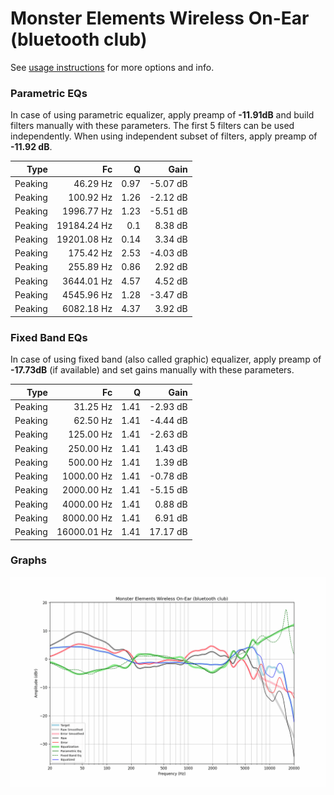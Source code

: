 # Monster Elements Wireless On-Ear (bluetooth club)
See [usage instructions](https://github.com/jaakkopasanen/AutoEq#usage) for more options and info.

### Parametric EQs
In case of using parametric equalizer, apply preamp of **-11.91dB** and build filters manually
with these parameters. The first 5 filters can be used independently.
When using independent subset of filters, apply preamp of **-11.92 dB**.

| Type    | Fc          |    Q | Gain     |
|--------:|------------:|-----:|---------:|
| Peaking | 46.29 Hz    | 0.97 | -5.07 dB |
| Peaking | 100.92 Hz   | 1.26 | -2.12 dB |
| Peaking | 1996.77 Hz  | 1.23 | -5.51 dB |
| Peaking | 19184.24 Hz | 0.1  | 8.38 dB  |
| Peaking | 19201.08 Hz | 0.14 | 3.34 dB  |
| Peaking | 175.42 Hz   | 2.53 | -4.03 dB |
| Peaking | 255.89 Hz   | 0.86 | 2.92 dB  |
| Peaking | 3644.01 Hz  | 4.57 | 4.52 dB  |
| Peaking | 4545.96 Hz  | 1.28 | -3.47 dB |
| Peaking | 6082.18 Hz  | 4.37 | 3.92 dB  |

### Fixed Band EQs
In case of using fixed band (also called graphic) equalizer, apply preamp of **-17.73dB**
(if available) and set gains manually with these parameters.

| Type    | Fc          |    Q | Gain     |
|--------:|------------:|-----:|---------:|
| Peaking | 31.25 Hz    | 1.41 | -2.93 dB |
| Peaking | 62.50 Hz    | 1.41 | -4.44 dB |
| Peaking | 125.00 Hz   | 1.41 | -2.63 dB |
| Peaking | 250.00 Hz   | 1.41 | 1.43 dB  |
| Peaking | 500.00 Hz   | 1.41 | 1.39 dB  |
| Peaking | 1000.00 Hz  | 1.41 | -0.78 dB |
| Peaking | 2000.00 Hz  | 1.41 | -5.15 dB |
| Peaking | 4000.00 Hz  | 1.41 | 0.88 dB  |
| Peaking | 8000.00 Hz  | 1.41 | 6.91 dB  |
| Peaking | 16000.01 Hz | 1.41 | 17.17 dB |

### Graphs
![](./Monster%20Elements%20Wireless%20On-Ear%20(bluetooth%20club).png)